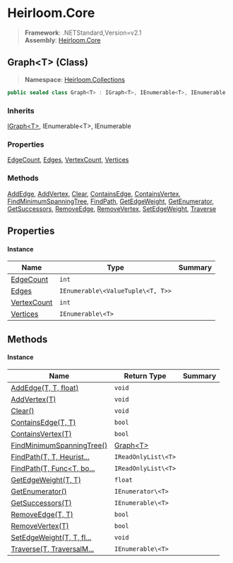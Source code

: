 # Heirloom.Core

> **Framework**: .NETStandard,Version=v2.1  
> **Assembly**: [Heirloom.Core][0]

## Graph\<T> (Class)

> **Namespace**: [Heirloom.Collections][0]

```cs
public sealed class Graph<T> : IGraph<T>, IEnumerable<T>, IEnumerable
```

### Inherits

[IGraph\<T>][1], IEnumerable\<T>, IEnumerable

### Properties

[EdgeCount][2], [Edges][3], [VertexCount][4], [Vertices][5]

### Methods

[AddEdge][6], [AddVertex][7], [Clear][8], [ContainsEdge][9], [ContainsVertex][10], [FindMinimumSpanningTree][11], [FindPath][12], [GetEdgeWeight][13], [GetEnumerator][14], [GetSuccessors][15], [RemoveEdge][16], [RemoveVertex][17], [SetEdgeWeight][18], [Traverse][19]

## Properties

#### Instance

| Name             | Type                              | Summary |
|------------------|-----------------------------------|---------|
| [EdgeCount][2]   | `int`                             |         |
| [Edges][3]       | `IEnumerable\<ValueTuple\<T, T>>` |         |
| [VertexCount][4] | `int`                             |         |
| [Vertices][5]    | `IEnumerable\<T>`                 |         |

## Methods

#### Instance

| Name                            | Return Type         | Summary |
|---------------------------------|---------------------|---------|
| [AddEdge(T, T, float)][6]       | `void`              |         |
| [AddVertex(T)][7]               | `void`              |         |
| [Clear()][8]                    | `void`              |         |
| [ContainsEdge(T, T)][9]         | `bool`              |         |
| [ContainsVertex(T)][10]         | `bool`              |         |
| [FindMinimumSpanningTree()][11] | [Graph\<T>][20]     |         |
| [FindPath(T, T, Heurist...][12] | `IReadOnlyList\<T>` |         |
| [FindPath(T, Func<T, bo...][12] | `IReadOnlyList\<T>` |         |
| [GetEdgeWeight(T, T)][13]       | `float`             |         |
| [GetEnumerator()][14]           | `IEnumerator\<T>`   |         |
| [GetSuccessors(T)][15]          | `IEnumerable\<T>`   |         |
| [RemoveEdge(T, T)][16]          | `bool`              |         |
| [RemoveVertex(T)][17]           | `bool`              |         |
| [SetEdgeWeight(T, T, fl...][18] | `void`              |         |
| [Traverse(T, TraversalM...][19] | `IEnumerable\<T>`   |         |

[0]: ../../Heirloom.Core.md
[1]: IGraph[T].md
[2]: Graph[T]/EdgeCount.md
[3]: Graph[T]/Edges.md
[4]: Graph[T]/VertexCount.md
[5]: Graph[T]/Vertices.md
[6]: Graph[T]/AddEdge.md
[7]: Graph[T]/AddVertex.md
[8]: Graph[T]/Clear.md
[9]: Graph[T]/ContainsEdge.md
[10]: Graph[T]/ContainsVertex.md
[11]: Graph[T]/FindMinimumSpanningTree.md
[12]: Graph[T]/FindPath.md
[13]: Graph[T]/GetEdgeWeight.md
[14]: Graph[T]/GetEnumerator.md
[15]: Graph[T]/GetSuccessors.md
[16]: Graph[T]/RemoveEdge.md
[17]: Graph[T]/RemoveVertex.md
[18]: Graph[T]/SetEdgeWeight.md
[19]: Graph[T]/Traverse.md
[20]: Graph[T].md
